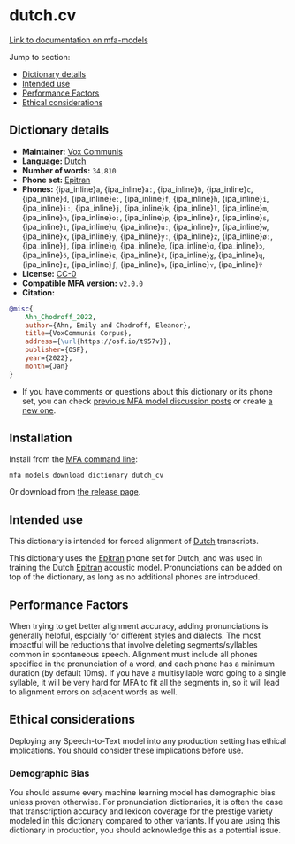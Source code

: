 
# dutch.cv

[Link to documentation on mfa-models](https://mfa-models.readthedocs.io/en/main/dictionary/dutch_cv.html)

Jump to section:

- [Dictionary details](#dictionary-details)
- [Intended use](#intended-use)
- [Performance Factors](#performance-factors)
- [Ethical considerations](#ethical-considerations)

## Dictionary details

- **Maintainer:** [Vox Communis](https://osf.io/t957v/)
- **Language:** [Dutch](https://en.wikipedia.org/wiki/Dutch_language)
- **Number of words:** `34,810`
- **Phone set:** [Epitran](https://github.com/dmort27/epitran)
- **Phones:** {ipa_inline}`a`, {ipa_inline}`aː`, {ipa_inline}`b`, {ipa_inline}`c`, {ipa_inline}`d`, {ipa_inline}`eː`, {ipa_inline}`f`, {ipa_inline}`h`, {ipa_inline}`i`, {ipa_inline}`iː`, {ipa_inline}`j`, {ipa_inline}`k`, {ipa_inline}`l`, {ipa_inline}`m`, {ipa_inline}`n`, {ipa_inline}`oː`, {ipa_inline}`p`, {ipa_inline}`r`, {ipa_inline}`s`, {ipa_inline}`t`, {ipa_inline}`u`, {ipa_inline}`uː`, {ipa_inline}`v`, {ipa_inline}`w`, {ipa_inline}`x`, {ipa_inline}`y`, {ipa_inline}`yː`, {ipa_inline}`z`, {ipa_inline}`øː`, {ipa_inline}`ĵ`, {ipa_inline}`ŋ`, {ipa_inline}`œ`, {ipa_inline}`ɑ`, {ipa_inline}`ɔ`, {ipa_inline}`ɔ̈`, {ipa_inline}`ɛ`, {ipa_inline}`ɛ̈`, {ipa_inline}`ɣ`, {ipa_inline}`ɥ`, {ipa_inline}`ɪ`, {ipa_inline}`ʃ`, {ipa_inline}`ʋ`, {ipa_inline}`ʏ`, {ipa_inline}`ʏ̈`
- **License:** [CC-0](https://creativecommons.org/publicdomain/zero/1.0/)
- **Compatible MFA version:** `v2.0.0`
- **Citation:**

```bibtex
@misc{
	Ahn_Chodroff_2022,
	author={Ahn, Emily and Chodroff, Eleanor},
	title={VoxCommunis Corpus},
	address={\url{https://osf.io/t957v}},
	publisher={OSF},
	year={2022},
	month={Jan}
}
```

- If you have comments or questions about this dictionary or its phone set, you can check [previous MFA model discussion posts](https://github.com/MontrealCorpusTools/mfa-models/discussions?discussions_q=Dutch+CV+dictionary+v2.0.0) or create [a new one](https://github.com/MontrealCorpusTools/mfa-models/discussions/new).

## Installation

Install from the [MFA command line](https://montreal-forced-aligner.readthedocs.io/en/latest/user_guide/models/index.html):

```
mfa models download dictionary dutch_cv
```

Or download from [the release page](https://github.com/MontrealCorpusTools/mfa-models/releases/tag/dictionary-dutch_cv-v2.0.0).

## Intended use

This dictionary is intended for forced alignment of [Dutch](https://en.wikipedia.org/wiki/Dutch_language) transcripts.

This dictionary uses the [Epitran](https://github.com/dmort27/epitran) phone set for Dutch, and was used in training the Dutch [Epitran](https://github.com/dmort27/epitran) acoustic model.
Pronunciations can be added on top of the dictionary, as long as no additional phones are introduced.

## Performance Factors

When trying to get better alignment accuracy, adding pronunciations is generally helpful, espcially for different styles and dialects.  The most impactful will be reductions that
involve deleting segments/syllables common in spontaneous speech.  Alignment must include all phones specified in the pronunciation of a word, and each phone has
a minimum duration (by default 10ms). If you have a multisyllable word going to a single syllable, it will be very hard for MFA to fit all the segments in,
so it will lead to alignment errors on adjacent words as well.

## Ethical considerations

Deploying any Speech-to-Text model into any production setting has ethical implications. You should consider these implications before use.

### Demographic Bias

You should assume every machine learning model has demographic bias unless proven otherwise.
For pronunciation dictionaries, it is often the case that transcription accuracy and lexicon coverage for the prestige variety modeled in this dictionary compared to other variants.
If you are using this dictionary in production, you should acknowledge this as a potential issue.
